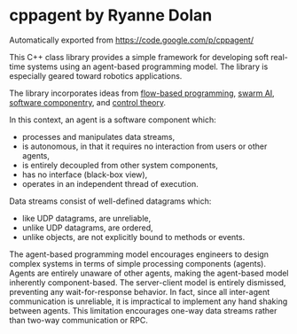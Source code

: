 # cppagent by Ryanne Dolan
Automatically exported from https://code.google.com/p/cppagent/ 

This C++ class library provides a simple framework for developing soft real-time systems using an agent-based programming model. The library is especially geared toward robotics applications.

The library incorporates ideas from <a href="http://en.wikipedia.org/wiki/Flow-based_programming" target="_blank">flow-based programming</a>, <a href="http://en.wikipedia.org/wiki/Swarm_intelligence" target="_blank">swarm AI</a>, <a href="http://en.wikipedia.org/wiki/Software_componentry" target="_blank">software componentry</a>, and <a href="http://en.wikipedia.org/wiki/Control_theory" target="_blank">control theory</a>.

In this context, an agent is a software component which:

<ul>
<li>processes and manipulates data streams,</li>
<li>is autonomous, in that it requires no interaction from users or other agents,</li>
<li>is entirely decoupled from other system components,</li>
<li>has no interface (black-box view),</li>
<li>operates in an independent thread of execution.</li>
</ul>
Data streams consist of well-defined datagrams which:
<ul>
<li>like UDP datagrams, are unreliable,</li>
<li>unlike UDP datagrams, are ordered,</li>
<li>unlike objects, are not explicitly bound to methods or events.</li>
</ul>

The agent-based programming model encourages engineers to design complex systems in terms of simple processing components (agents). Agents are entirely unaware of other agents, making the agent-based model inherently component-based. The server-client model is entirely dismissed, preventing any wait-for-response behavior. In fact, since all inter-agent communication is unreliable, it is impractical to implement any hand shaking between agents. This limitation encourages one-way data streams rather than two-way communication or RPC.
